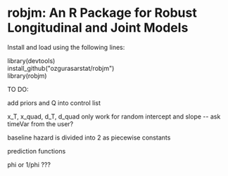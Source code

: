 # robjm: An R Package for Robust Longitudinal and Joint Models

Install and load using the following lines:

library(devtools)  
install_github("ozgurasarstat/robjm")  
library(robjm)  

TO DO: 

add priors and Q into control list

x_T, x_quad, d_T, d_quad only work for random intercept and slope -- ask timeVar from the user?

baseline hazard is divided into 2 as piecewise constants

prediction functions

phi or 1/phi ???
